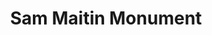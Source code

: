 ---
pid: LS79
title: Sam Maitin Monument
location_transcription: Moore College
zipcode: '19118'
outside_phl: 
neighborhood: Chestnut Hill
age: '13'
age_range: 13-19
instagram: 
image_file_name: LS_79.jpg
proposal_transcription: A seasonal garden with a statue by Sam Maitin in it.
topic: Art
topic_summary: '0'
type: Garden,Sculpture Statue
keywords_other: Sam Maitin, artist
credit: 
image_labels: 
twitter: 
facebook: 
permalink: "/monuments/ls79/"
layout: item-page
---